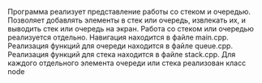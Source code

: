 Программа реализует представление работы со стеком и очередью. Позволяет добавлять элементы в стек или очередь, извлекать их, и выводить стек или очередь на экран.
Работа со стеком или очередью реализуется отдельно. Навигация находится в файле main.cpp. 
Реализация функций для очереди находится в файле queue.cpp.
Реализация функций для стека находится в файле stack.cpp. 
Для каждого отдельного элемента очереди или стека реализован класс node

